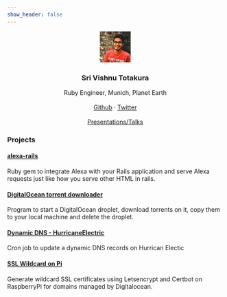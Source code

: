 ```yaml
---
show_header: false
---
```


<p align="center">
  <a href="https://srivishnu.totakura.in">
    <img src="assets/images/sri-vishnu-totakura.jpg" alt="Sri Vishnu Totakura" width="72" height="72">
  </a>
</p>

<h3 align="center">Sri Vishnu Totakura</h3>

<p align="center">
  Ruby Engineer, Munich, Planet Earth
  <br>
  <br>
  <a href="https://github.com/tsrivishnu">Github</a>
  ·
  <a href="https://twitter.com/tsrivishnu">Twitter</a>
  <br/>
  <br/>
  <a href="/presentations">Presentations/Talks</a>
</p>

### Projects

#### [alexa-rails](https://github.com/tsrivishnu/alexa-rails)

Ruby gem to integrate Alexa with your Rails application and serve Alexa
requests just like how you serve other HTML in rails.

#### [DigitalOcean torrent downloader](https://github.com/tsrivishnu/DO-torrent-downloader)

Program to start a DigitalOcean droplet, download torrents on it, copy them to your local machine and delete the droplet.

#### [Dynamic DNS - HurricaneElectric](https://github.com/tsrivishnu/dynamic-dns-he)

Cron job to update a dynamic DNS records on Hurrican Electic

####  [SSL Wildcard on Pi](https://github.com/tsrivishnu/pi-ssl-wildcard-certs)

Generate wildcard SSL certificates using Letsencrypt and Certbot on RaspberryPi for domains managed by Digitalocean.
